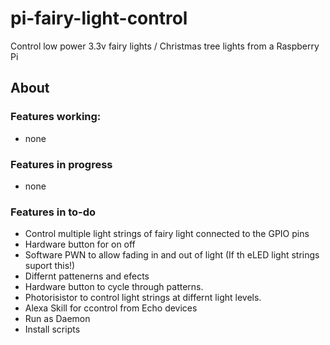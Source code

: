 # pi-fairy-light-control
Control low power 3.3v fairy lights / Christmas tree lights from a Raspberry Pi

## About
### Features working:
* none

### Features in progress
* none

### Features in to-do
* Control multiple light strings of fairy light connected to the GPIO pins
* Hardware button for on off
* Software PWN to allow fading in and out of light (If th eLED light strings suport this!)
* Differnt pattenerns and efects
* Hardware button to cycle through patterns.
* Photorisistor to control light strings at differnt light levels.
* Alexa Skill for ccontrol from Echo devices
* Run as Daemon
* Install scripts
